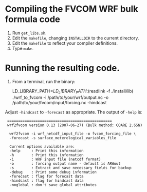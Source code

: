 # Compiling the FVCOM WRF bulk formula code

1. Run `get_libs.sh`.
2. Edit the `makefile`, changing `INSTALLDIR` to the current directory.
3. Edit the `makefile` to reflect your compiler definitions.
4. Type `make`.

# Running the resulting code.

1. From a terminal, run the binary:

    LD_LIBRARY_PATH=$LD_LIBRARY_PATH:$(readlink -f ./install/lib) ./wrf_to_fvcom -i /path/to/your/wrf/output.nc -o /path/to/your/fvcom/input/forcing.nc -hindcast

Adjust `-hindcast` to `-forecast` as appropriate. The output of `-help` is:

```
 ================================================
 wrf2fvcom version 0.13 (2007-06-27) (Bulk method: COARE 2.6SN)

  wrf2fvcom -i wrf_netcdf_input_file -o fvcom_forcing_file \
  -forecast -s surface_meterological_variables_file

  Current options available are:
  -help     : Print this information
  -h        : Print this information
  -i        : WRF input file (netcdf format)
  -o        : forcing output name - default is ARWout
  -s        : Extract and save necessary fields for backup
  -debug    : Print some debug information
  -forecast : flag for forecast data
  -hindcast : flag for hindcast data
  -noglobal : don't save global attributes
```
